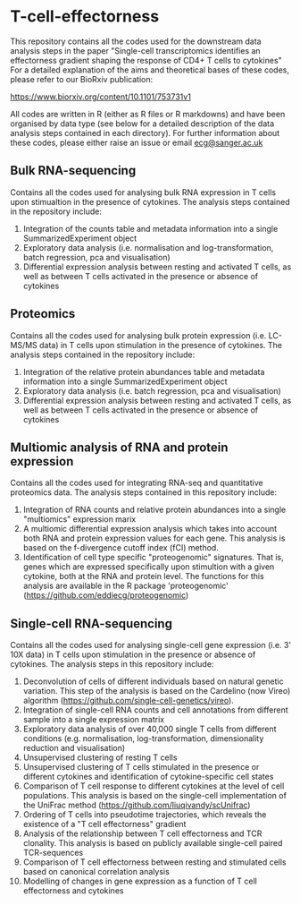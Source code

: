 # T-cell-effectorness
This repository contains all the codes used for the downstream data analysis steps in the paper "Single-cell transcriptomics identifies an effectorness gradient shaping the response of CD4+ T cells to cytokines"
For a detailed explanation of the aims and theoretical bases of these codes, please refer to our BioRxiv publication:

https://www.biorxiv.org/content/10.1101/753731v1

All codes are written in R (either as R files or R markdowns) and have been organised by data type (see below for a detailed description of the data analysis steps contained in each directory).
For further information about these codes, please either raise an issue or email ecg@sanger.ac.uk

## Bulk RNA-sequencing
Contains all the codes used for analysing bulk RNA expression in T cells upon stimualtion in the presence of cytokines. The analysis steps contained in the repository include:

1) Integration of the counts table and metadata information into a single SummarizedExperiment object
2) Exploratory data analysis (i.e. normalisation and log-transformation, batch regression, pca and visualisation)
3) Differential expression analysis between resting and activated T cells, as well as between T cells activated in the presence or absence of cytokines

## Proteomics
Contains all the codes used for analysing bulk protein expression (i.e. LC-MS/MS data) in T cells upon stimulation in the presence of cytokines. The analysis steps contained in the repository include:

1) Integration of the relative protein abundances table and metadata information into a single SummarizedExperiment object
2) Exploratory data analysis (i.e. batch regression, pca and visualisation)
3) Differential expression analysis between resting and activated T cells, as well as between T cells activated in the presence or absence of cytokines

## Multiomic analysis of RNA and protein expression
Contains all the codes used for integrating RNA-seq and quantitative proteomics data. The analysis steps contained in this repository include:

1) Integration of RNA counts and relative protein abundances into a single "multiomics" expression marix
2) A multiomic differential expression analysis which takes into account both RNA and protein expression values for each gene. This analysis is based on the f-divergence cutoff index (fCI) method.
3) Identification of cell type specific "proteogenomic" signatures. That is, genes which are expressed specifically upon stimultion with a given cytokine, both at the RNA and protein level. The functions for this analysis are available in the R package 'proteogenomic' (https://github.com/eddiecg/proteogenomic)

## Single-cell RNA-sequencing
Contains all the codes used for analysing single-cell gene expression (i.e. 3' 10X data) in T cells upon stimulation in the presence or absence of cytokines. The analysis steps in this repository include:

1) Deconvolution of cells of different individuals based on natural genetic variation. This step of the analysis is based on the Cardelino (now Vireo) algorithm (https://github.com/single-cell-genetics/vireo). 
2) Integration of single-cell RNA counts and cell annotations from different sample into a single expression matrix
3) Exploratory data analysis of over 40,000 single T cells from different conditions (e.g. normalisation, log-transformation, dimensionality reduction and visualisation)
4) Unsupervised clustering of resting T cells
5) Unsupervised clustering of T cells stimulated in the presence or different cytokines and identification of cytokine-specific cell states
6) Comparison of T cell response to different cytokines at the level of cell populations. This analysis is based on the single-cell implementation of the UniFrac method (https://github.com/liuqivandy/scUnifrac)
7) Ordering of T cells into pseudotime trajectories, which reveals the existence of a "T cell effectorness" gradient
8) Analysis of the relationship between T cell effectorness and TCR clonality. This analysis is based on publicly available single-cell paired TCR-sequences
9) Comparison of T cell effectorness between resting and stimulated cells based on canonical correlation analysis
10) Modelling of changes in gene expression as a function of T cell effectorness and cytokines  
